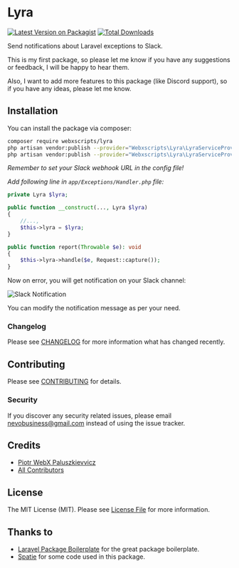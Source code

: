 # Lyra

[![Latest Version on Packagist](https://img.shields.io/packagist/v/webxscripts/lyra.svg?style=flat-square)](https://packagist.org/packages/webxscripts/lyra)
[![Total Downloads](https://img.shields.io/packagist/dt/webxscripts/lyra.svg?style=flat-square)](https://packagist.org/packages/webxscripts/lyra)

Send notifications about Laravel exceptions to Slack.

This is my first package, so please let me know if you have any suggestions or feedback, I will be happy to hear them.

Also, I want to add more features to this package (like Discord support), so if you have any ideas, please let me know.

## Installation

You can install the package via composer:

```bash
composer require webxscripts/lyra
php artisan vendor:publish --provider="Webxscripts\Lyra\LyraServiceProvider" --tag="config"
php artisan vendor:publish --provider="Webxscripts\Lyra\LyraServiceProvider" --tag="lang"
```

*Remember to set your Slack webhook URL in the config file!*

*Add following line in ```app/Exceptions/Handler.php``` file:*

```php
private Lyra $lyra;

public function __construct(..., Lyra $lyra)
{
    //...,
    $this->lyra = $lyra;
}

public function report(Throwable $e): void
{
    $this->lyra->handle($e, Request::capture());
}
```

Now on error, you will get notification on your Slack channel:

![Slack Notification](https://i.imgur.com/aboaoq1.png)

You can modify the notification message as per your need.

### Changelog

Please see [CHANGELOG](CHANGELOG.md) for more information what has changed recently.

## Contributing

Please see [CONTRIBUTING](CONTRIBUTING.md) for details.

### Security

If you discover any security related issues, please email nevobusiness@gmail.com instead of using the issue tracker.

## Credits

-   [Piotr WebX Paluszkievvicz](https://github.com/webxscripts)
-   [All Contributors](../../contributors)

## License

The MIT License (MIT). Please see [License File](LICENSE.md) for more information.

## Thanks to

-   [Laravel Package Boilerplate](https://laravelpackageboilerplate.com) for the great package boilerplate.
-   [Spatie](https://spatie.be/) for some code used in this package.


